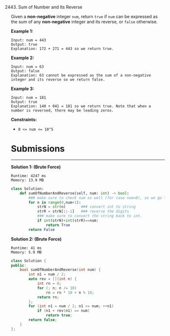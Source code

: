 2443. Sum of Number and Its Reverse

Given a **non-negative** integer `num`, return `true` if `num` can be expressed as the sum of any **non-negative** integer and its reverse, or `false` otherwise.

 

**Example 1:**
```
Input: num = 443
Output: true
Explanation: 172 + 271 = 443 so we return true.
```

**Example 2:**
```
Input: num = 63
Output: false
Explanation: 63 cannot be expressed as the sum of a non-negative integer and its reverse so we return false.
```

**Example 3:**
```
Input: num = 181
Output: true
Explanation: 140 + 041 = 181 so we return true. Note that when a number is reversed, there may be leading zeros.
```

**Constraints:**

* `0 <= num <= 10^5`

# Submissions
---
**Solution 1: (Brute Force)**
```
Runtime: 4247 ms
Memory: 13.9 MB
```
```python
class Solution:
    def sumOfNumberAndReverse(self, num: int) -> bool:
        ### make sure to check num as well (for case num=0), so we go from 0 to num+1
        for n in range(0,num+1):
            strN = str(n)		### convert int to string
            strR = strN[::-1]	### reverse the digits
            ### make sure to convert the string back to int.
            if int(strN)+int(strR)==num:
                return True
        return False
```

**Solution 2: (Brute Force)**
```
Runtime: 41 ms
Memory: 5.9 MB
```
```c++
class Solution {
public:
    bool sumOfNumberAndReverse(int num) {
        int n1 = num / 2;
        auto rev = [](int n) {
            int rn = 0;
            for (; n; n /= 10)
                rn = rn * 10 + n % 10;
            return rn;
        };  
        for (int n1 = num / 2; n1 <= num; ++n1)
            if (n1 + rev(n1) == num)
                return true;
        return false;
    }
};
```
